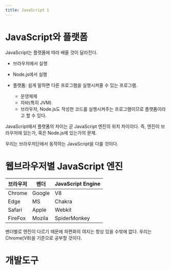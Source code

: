 ```yaml
---
title: JavaScript 1
---
```


# JavaScript와 플랫폼
JavaScript는 플랫폼에 따라 배울 것이 달라진다.
- 브라우저에서 실행
- Node.js에서 실행

- 플랫폼: 쉽게 말하면 다른 프로그램을 실행시켜줄 수 있는 프로그램.
  - 운영체제
  - 자바(특히 JVM)
  - 브라우저, Node.js도 작성한 코드를 실행시켜주는 프로그램이므로 플랫폼이라고 할 수 있다.

JavaScript에서 플랫폼의 차이는 곧 JavaScript 엔진의 위치 차이이다. 즉, 엔진이 브라우저에 있는가, 혹은 Node.js에 있는가의 문제.

우리는 브라우저단에서 동작하는 JavaScript을 다룰 것이다.

# 웹브라우저별 JavaScript 엔진
| 브라우저 | 벤더   | JavaScript Engine |
|----------|--------|-------------------|
| Chrome   | Google | V8                |
| Edge     | MS     | Chakra            |
| Safari   | Apple  | Webkit            |
| FireFox  | Mozila | SpiderMonkey      |

벤더별로 엔진이 다르기 때문에 파편화의 여지는 항상 있을 수밖에 없다. 우리는 Chrome(V8)을 기준으로 공부할 것이다.

# 개발도구